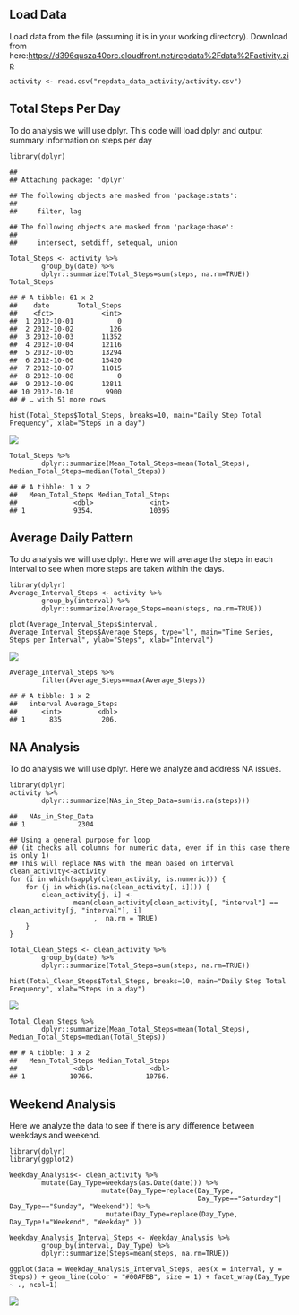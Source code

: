 Load Data
---------

Load data from the file (assuming it is in your working directory).
Download from
here:<https://d396qusza40orc.cloudfront.net/repdata%2Fdata%2Factivity.zip>

    activity <- read.csv("repdata_data_activity/activity.csv")

Total Steps Per Day
-------------------

To do analysis we will use dplyr. This code will load dplyr and output
summary information on steps per day

    library(dplyr)

    ## 
    ## Attaching package: 'dplyr'

    ## The following objects are masked from 'package:stats':
    ## 
    ##     filter, lag

    ## The following objects are masked from 'package:base':
    ## 
    ##     intersect, setdiff, setequal, union

    Total_Steps <- activity %>%
            group_by(date) %>%
            dplyr::summarize(Total_Steps=sum(steps, na.rm=TRUE))
    Total_Steps

    ## # A tibble: 61 x 2
    ##    date       Total_Steps
    ##    <fct>            <int>
    ##  1 2012-10-01           0
    ##  2 2012-10-02         126
    ##  3 2012-10-03       11352
    ##  4 2012-10-04       12116
    ##  5 2012-10-05       13294
    ##  6 2012-10-06       15420
    ##  7 2012-10-07       11015
    ##  8 2012-10-08           0
    ##  9 2012-10-09       12811
    ## 10 2012-10-10        9900
    ## # … with 51 more rows

    hist(Total_Steps$Total_Steps, breaks=10, main="Daily Step Total Frequency", xlab="Steps in a day")

![](PA1_template_files/figure-markdown_strict/steps%20per%20day-1.png)

    Total_Steps %>%
            dplyr::summarize(Mean_Total_Steps=mean(Total_Steps), Median_Total_Steps=median(Total_Steps))

    ## # A tibble: 1 x 2
    ##   Mean_Total_Steps Median_Total_Steps
    ##              <dbl>              <int>
    ## 1            9354.              10395

Average Daily Pattern
---------------------

To do analysis we will use dplyr. Here we will average the steps in each
interval to see when more steps are taken within the days.

    library(dplyr)
    Average_Interval_Steps <- activity %>%
            group_by(interval) %>%
            dplyr::summarize(Average_Steps=mean(steps, na.rm=TRUE))

    plot(Average_Interval_Steps$interval, Average_Interval_Steps$Average_Steps, type="l", main="Time Series, Steps per Interval", ylab="Steps", xlab="Interval")

![](PA1_template_files/figure-markdown_strict/average%20daily%20pattern-1.png)

    Average_Interval_Steps %>%
            filter(Average_Steps==max(Average_Steps))

    ## # A tibble: 1 x 2
    ##   interval Average_Steps
    ##      <int>         <dbl>
    ## 1      835          206.

NA Analysis
-----------

To do analysis we will use dplyr. Here we analyze and address NA issues.

    library(dplyr)
    activity %>%
            dplyr::summarize(NAs_in_Step_Data=sum(is.na(steps)))

    ##   NAs_in_Step_Data
    ## 1             2304

    ## Using a general purpose for loop 
    ## (it checks all columns for numeric data, even if in this case there is only 1)
    ## This will replace NAs with the mean based on interval
    clean_activity<-activity
    for (i in which(sapply(clean_activity, is.numeric))) {
        for (j in which(is.na(clean_activity[, i]))) {
            clean_activity[j, i] <- 
                    mean(clean_activity[clean_activity[, "interval"] == clean_activity[j, "interval"], i]
                         ,  na.rm = TRUE)
        }
    }

    Total_Clean_Steps <- clean_activity %>%
            group_by(date) %>%
            dplyr::summarize(Total_Steps=sum(steps, na.rm=TRUE))

    hist(Total_Clean_Steps$Total_Steps, breaks=10, main="Daily Step Total Frequency", xlab="Steps in a day")

![](PA1_template_files/figure-markdown_strict/NA%20analysis-1.png)

    Total_Clean_Steps %>%
            dplyr::summarize(Mean_Total_Steps=mean(Total_Steps), Median_Total_Steps=median(Total_Steps))

    ## # A tibble: 1 x 2
    ##   Mean_Total_Steps Median_Total_Steps
    ##              <dbl>              <dbl>
    ## 1           10766.             10766.

Weekend Analysis
----------------

Here we analyze the data to see if there is any difference between
weekdays and weekend.

    library(dplyr)
    library(ggplot2)

    Weekday_Analysis<- clean_activity %>%
            mutate(Day_Type=weekdays(as.Date(date))) %>%
                           mutate(Day_Type=replace(Day_Type, 
                                                   Day_Type=="Saturday"| Day_Type=="Sunday", "Weekend")) %>%
                            mutate(Day_Type=replace(Day_Type, Day_Type!="Weekend", "Weekday" ))
     
    Weekday_Analysis_Interval_Steps <- Weekday_Analysis %>%
            group_by(interval, Day_Type) %>%
            dplyr::summarize(Steps=mean(steps, na.rm=TRUE))

    ggplot(data = Weekday_Analysis_Interval_Steps, aes(x = interval, y = Steps)) + geom_line(color = "#00AFBB", size = 1) + facet_wrap(Day_Type ~ ., ncol=1)

![](PA1_template_files/figure-markdown_strict/Weekend%20Analysis-1.png)
